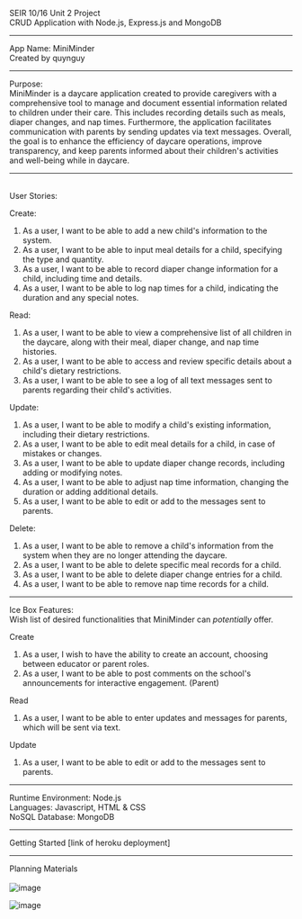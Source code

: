 SEIR 10/16 Unit 2 Project <br>
CRUD Application with Node.js, Express.js and MongoDB

--------------------------------------------------

App Name: MiniMinder <br>
Created by quynguy

--------------------------------------------------

Purpose: <br>
MiniMinder is a daycare application created to provide caregivers with a comprehensive tool to manage and document essential information related to children under their care. This includes recording details such as meals, diaper changes, and nap times. Furthermore, the application facilitates communication with parents by sending updates via text messages. Overall, the goal is to enhance the efficiency of daycare operations, improve transparency, and keep parents informed about their children's activities and well-being while in daycare.

--------------------------------------------------


<br> 
User Stories:

Create:
1.	As a user, I want to be able to add a new child's information to the system.
2.	As a user, I want to be able to input meal details for a child, specifying the type and quantity.
3.	As a user, I want to be able to record diaper change information for a child, including time and details.
4.	As a user, I want to be able to log nap times for a child, indicating the duration and any special notes.


Read:
1.	As a user, I want to be able to view a comprehensive list of all children in the daycare, along with their meal, diaper change, and nap time histories.
2.	As a user, I want to be able to access and review specific details about a child's dietary restrictions.
3.	As a user, I want to be able to see a log of all text messages sent to parents regarding their child's activities.

Update:
1.	As a user, I want to be able to modify a child's existing information, including their dietary restrictions.
2.	As a user, I want to be able to edit meal details for a child, in case of mistakes or changes.
3.	As a user, I want to be able to update diaper change records, including adding or modifying notes.
4.	As a user, I want to be able to adjust nap time information, changing the duration or adding additional details.
5.	As a user, I want to be able to edit or add to the messages sent to parents.

Delete:
1.	As a user, I want to be able to remove a child's information from the system when they are no longer attending the daycare.
2.	As a user, I want to be able to delete specific meal records for a child.
3.	As a user, I want to be able to delete diaper change entries for a child.
4.	As a user, I want to be able to remove nap time records for a child.
   
--------------------------------------------------


Ice Box Features: <br>
Wish list of desired functionalities that MiniMinder can *potentially* offer.

Create
1.	As a user, I wish to have the ability to create an account, choosing between educator or parent roles.
2. As a user, I want to be able to post comments on the school's announcements for interactive engagement. (Parent)

Read
1.	As a user, I want to be able to enter updates and messages for parents, which will be sent via text.

Update
1.	As a user, I want to be able to edit or add to the messages sent to parents.

--------------------------------------------------

Runtime Environment: Node.js <br>
Languages: Javascript, HTML & CSS <br>
NoSQL Database: MongoDB <br>

--------------------------------------------------

Getting Started
[link of heroku deployment]

--------------------------------------------------


Planning Materials
<br>
<br>
![image](https://github.com/quynguy/miniminder_crud_app/assets/106893103/027e3f24-0086-412a-838b-b5d38320aea3) <br>

![image](https://github.com/quynguy/miniminder_crud_app/assets/106893103/9a13f15a-5b07-4659-9535-0c2ab958339c)


